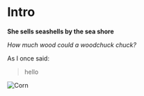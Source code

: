 # Intro

**She sells seashells by the sea shore**

*How much wood could a woodchuck chuck?*

As I once said:
>hello 

![Corn](https://www.google.com/search?q=corn&sxsrf=AOaemvLPNHhg6ATSrioHyjgpKZqrJ1AIpw:1634828764094&tbm=isch&source=iu&ictx=1&fir=WXZ9LItNwnBsZM%252CW1wJVxOqWU0Z7M%252C_%253BHkKBvj-rreMMtM%252Ch-5jV2A8JzmivM%252C_%253Bep1wXOy2tQxSeM%252C6CdAMpz20r_nXM%252C_%253BoXYEw039MMvZgM%252CW1wJVxOqWU0Z7M%252C_&vet=1&usg=AI4_-kSwIL0qNzH3AUGykqgvJWqe3l_fLA&sa=X&ved=2ahUKEwib7YHe49vzAhUjmXIEHbTICcYQ_h16BAgaEAE#imgrc=WXZ9LItNwnBsZM)

